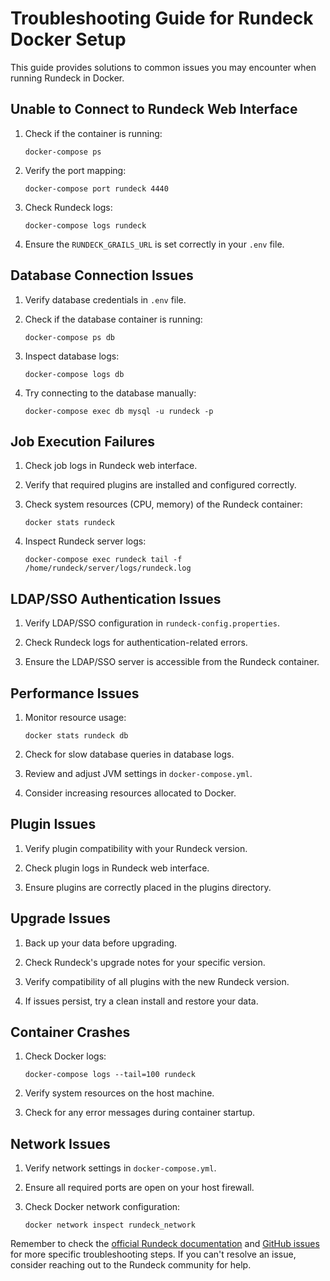 # Troubleshooting Guide for Rundeck Docker Setup

This guide provides solutions to common issues you may encounter when running Rundeck in Docker.

## Unable to Connect to Rundeck Web Interface

1. Check if the container is running:

   ```
   docker-compose ps
   ```

2. Verify the port mapping:

   ```
   docker-compose port rundeck 4440
   ```

3. Check Rundeck logs:

   ```
   docker-compose logs rundeck
   ```

4. Ensure the `RUNDECK_GRAILS_URL` is set correctly in your `.env` file.

## Database Connection Issues

1. Verify database credentials in `.env` file.

2. Check if the database container is running:

   ```
   docker-compose ps db
   ```

3. Inspect database logs:

   ```
   docker-compose logs db
   ```

4. Try connecting to the database manually:
   ```
   docker-compose exec db mysql -u rundeck -p
   ```

## Job Execution Failures

1. Check job logs in Rundeck web interface.

2. Verify that required plugins are installed and configured correctly.

3. Check system resources (CPU, memory) of the Rundeck container:

   ```
   docker stats rundeck
   ```

4. Inspect Rundeck server logs:
   ```
   docker-compose exec rundeck tail -f /home/rundeck/server/logs/rundeck.log
   ```

## LDAP/SSO Authentication Issues

1. Verify LDAP/SSO configuration in `rundeck-config.properties`.

2. Check Rundeck logs for authentication-related errors.

3. Ensure the LDAP/SSO server is accessible from the Rundeck container.

## Performance Issues

1. Monitor resource usage:

   ```
   docker stats rundeck db
   ```

2. Check for slow database queries in database logs.

3. Review and adjust JVM settings in `docker-compose.yml`.

4. Consider increasing resources allocated to Docker.

## Plugin Issues

1. Verify plugin compatibility with your Rundeck version.

2. Check plugin logs in Rundeck web interface.

3. Ensure plugins are correctly placed in the plugins directory.

## Upgrade Issues

1. Back up your data before upgrading.

2. Check Rundeck's upgrade notes for your specific version.

3. Verify compatibility of all plugins with the new Rundeck version.

4. If issues persist, try a clean install and restore your data.

## Container Crashes

1. Check Docker logs:

   ```
   docker-compose logs --tail=100 rundeck
   ```

2. Verify system resources on the host machine.

3. Check for any error messages during container startup.

## Network Issues

1. Verify network settings in `docker-compose.yml`.

2. Ensure all required ports are open on your host firewall.

3. Check Docker network configuration:
   ```
   docker network inspect rundeck_network
   ```

Remember to check the [official Rundeck documentation](https://docs.rundeck.com/) and [GitHub issues](https://github.com/rundeck/rundeck/issues) for more specific troubleshooting steps. If you can't resolve an issue, consider reaching out to the Rundeck community for help.
